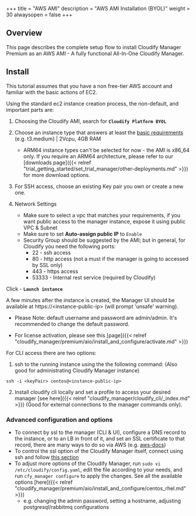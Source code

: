 +++
title = "AWS AMI"
description = "AWS AMI Installation (BYOL)"
weight = 30
alwaysopen = false
+++

## Overview
This page describes the complete setup flow to install Cloudify Manager Premium as an AWS AMI - A fully functional All-In-One Cloudify Manager.


## Install

This tutorial assumes that you have a non free-tier AWS account and familiar with the basic actions of EC2.

Using the standard ec2 instance creation process, the non-default, and important parts are:

1. Choosing the Cloudify AMI, search for **`Cloudify Platform BYOL`**

2. Choose an instance type that answers at least the [basic requirements](https://docs.cloudify.co/latest/install_maintain/installation/prerequisites/) (e.g. t3.medium) | 2Vcpu, 4GB RAM
   
   - ARM64 instance types can't be selected for now - the AMI is x86_64 only. If you require an ARM64 architecture, please refer to our [downloads page]({{< relref "trial_getting_started/set_trial_manager/other-deployments.md" >}}) for more download options.

3. For SSH access, choose an existing Key pair you own or create a new one.

4. Network Settings
   - Make sure to select a vpc that matches your requirements, if you want public access to the manager instance, expose it using public VPC & Subnet
   - Make sure to set **Auto-assign public IP** to `Enable`
   - Security Group should be suggested by the AMI; but in general, for Cloudify you need the following ports:
     - 22 - ssh access
     - 80 - http access (not a must if the manager is going to accessed by SSL only)
     - 443 - https access
     - 53333 - Internal rest service (required by Cloudify)

Click - **`Launch instance`**

A few minutes after the instance is created, the Manager UI should be available at https://\<instance-public-ip\> (will prompt 'unsafe' warning).

* Please Note: default username and password are admin/admin. It's recommended to change the default password.

* For license activation, please see this [page]({{< relref "cloudify_manager/premium/aio/install_and_configure/activate.md" >}})

For CLI access there are two options:

1. ssh to the running instance using the the following command: (Also good for administrating Cloudify Manager instance)
```
ssh -i <keyPair> centos@<instance-public-ip>
``` 

2. Install cloudify cli locally and set a profile to access your desired manager [see here]({{< relref "cloudify_manager/cloudify_cli/_index.md" >}}) (Good for external connections to the manager commands only).

### Advanced configuration and options ###
- To connect by ssl to the manager (CLI & UI), configure a DNS record to the instance, or to an LB in front of it, and set an SSL certificate to that record, there are many ways to do so via AWS (e.g. [aws-docs](https://docs.aws.amazon.com/cloudhsm/latest/userguide/ssl-offload-linux.html))
- To control the ssl option of the Cloudify Manager itself, connect using ssh and follow [this section](https://docs.cloudify.co/latest/cloudify_manager/architecture/security/communication/#ssl-mode-for-external-communication)
- To adjust more options of the Cloudify Manager, run `sudo vi /etc/cloudify/config.yaml`, edit the file according to your needs, and run `cfy_manager configure` to apply the changes. See all the available options [here]({{< relref "cloudify_manager/premium/aio/install_and_configure/centos_rhel.md" >}})
  - e.g. changing the admin password, setting a hostname, adjusting postgresql/rabbitmq configurations
